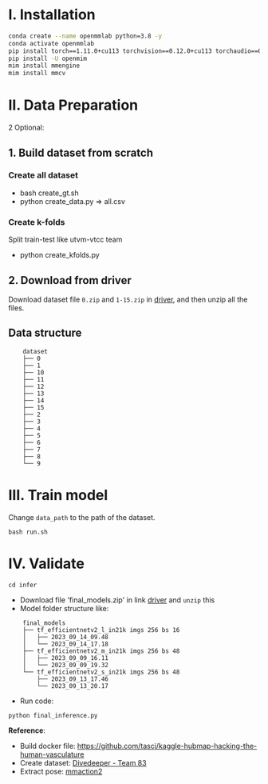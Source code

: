 # I. Installation

```bash
conda create --name openmmlab python=3.8 -y
conda activate openmmlab
pip install torch==1.11.0+cu113 torchvision==0.12.0+cu113 torchaudio==0.11.0 --extra-index-url https://download.pytorch.org/whl/cu113
pip install -U openmim
mim install mmengine
mim install mmcv
```

# II. Data Preparation
2 Optional:
## 1. Build dataset from scratch 
### Create all dataset 
- bash create_gt.sh
- python create_data.py
=> all.csv

### Create k-folds
Split train-test like utvm-vtcc team

- python create_kfolds.py


## 2. Download from driver
Download dataset file `0.zip` and `1-15.zip` in [driver](https://drive.google.com/drive/folders/1w-YFVOhUmVZw8c1JGVf7T5hz_RCoDhbs?usp=sharing), and then unzip all the files.

## Data structure
```text
    dataset
    ├── 0
    ├── 1
    ├── 10
    ├── 11
    ├── 12
    ├── 13
    ├── 14
    ├── 15
    ├── 2
    ├── 3
    ├── 4
    ├── 5
    ├── 6
    ├── 7
    ├── 8
    └── 9

```


# III. Train model
Change `data_path` to the path of the dataset.

```
bash run.sh

```

# IV. Validate 
```angular2html
cd infer
```
- Download file 'final_models.zip' in link [driver](https://drive.google.com/drive/folders/1w-YFVOhUmVZw8c1JGVf7T5hz_RCoDhbs) and `unzip` this
- Model folder structure like:
```text
    final_models
    ├── tf_efficientnetv2_l_in21k imgs 256 bs 16
    │   ├── 2023_09_14_09.48
    │   └── 2023_09_14_17.18
    ├── tf_efficientnetv2_m_in21k imgs 256 bs 48
    │   ├── 2023_09_09_16.11
    │   └── 2023_09_09_19.32
    └── tf_efficientnetv2_s_in21k imgs 256 bs 48
        ├── 2023_09_13_17.46
        └── 2023_09_13_20.17

```
- Run code: 
```bash 
python final_inference.py
```

**Reference**: 
- Build docker file: https://github.com/tascj/kaggle-hubmap-hacking-the-human-vasculature
- Create dataset:  [Divedeeper - Team 83](https://github.com/vtccdivedeeper/2023AICityChallenge-Track3 )
- Extract pose: [mmaction2](https://github.com/open-mmlab/mmaction2)
